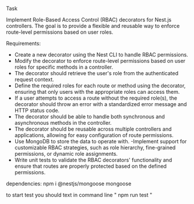 Task

Implement Role-Based Access Control (RBAC) decorators for Nest.js controllers. The goal is to provide a flexible and reusable way to enforce route-level permissions based on user roles.

Requirements:
- Create a new decorator using the Nest CLI to handle RBAC permissions.
- Modify the decorator to enforce route-level permissions based on user roles for specific methods in a controller.
- The decorator should retrieve the user's role from the authenticated request context.
- Define the required roles for each route or method using the decorator, ensuring that only users with the appropriate roles can access them.
- If a user attempts to access a route without the required role(s), the decorator should throw an error with a standardized error message and HTTP status code.
- The decorator should be able to handle both synchronous and asynchronous methods in the controller.
- The decorator should be reusable across multiple controllers and applications, allowing for easy configuration of route permissions.
- Use MongoDB to store the data to operate with.
-Implement support for customizable RBAC strategies, such as role hierarchy, fine-grained permissions, or dynamic role assignments.
- Write unit tests to validate the RBAC decorators' functionality and ensure that routes are properly protected based on the defined permissions.

dependencies:
npm i @nestjs/mongoose mongoose

to start test you should text in command line " npm run test "